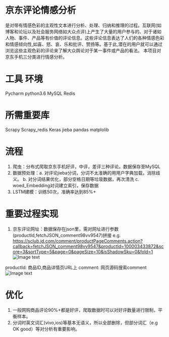 # 京东评论情感分析
是对带有情感色彩的主观性文本进行分析、处理、归纳和推理的过程。互联网(如博客和论坛以及社会服务网络如大众点评)上产生了大量的用户参与的、对于诸如人物、事件、产品等有价值的评论信息。这些评论信息表达了人们的各种情感色彩和情感倾向性,如喜、怒、哀、乐和批评、赞扬等。基于此,潜在的用户就可以通过浏览这些主观色彩的评论来了解大众舆论对于某一事件或产品的看法。
本项目对京东手机三分类进行情感分析。

# 工具 环境
Pycharm  python3.6 MySQL Redis

# 所需重要库
Scrapy Scrapy_redis Keras jieba pandas matplolib

# 流程
1. 爬虫：分布式爬取京东手机好评，中评，差评三种评论。数据保存至MySQL
2. 数据预处理：a. 对评论jieba分词，分词不太准确的用用户字典加载，消除歧义。
			  b. 对分词结果优化，部分空格日期等垃圾数据，再次清洗
			  c. woed_Embedding对词建立索引，保存数据
3. LSTM建模：训练50次，准确率达到85%+

# 重要过程实现
1. 京东评论网址：数据保存在json里，需对网址进行参数(productId,fetchJSON_comment98vv9547)拼接
e.g. https://sclub.jd.com/comment/productPageComments.action?callback=fetchJSON_comment98vv9547&productId=100003433872&score=3&sortType=5&page=0&pageSize=10&isShadowSku=0&fold=1
![Image text](https://github.com/fenghuoxiguozu/Sentiment_analysis/img/url1.png)

productId: 商品ID,商品详情页URL上
comment: 网页源码搜索comment 
![Image text](https://github.com/fenghuoxiguozu/Sentiment_analysis/img/url2.png)

# 优化
1. 一般网购商品评论90%+都是好评，爬取数据时可以对好评数量进行限制，平衡样本。
2. 分词时英文词汇(vivo,ios)等基本无语义，所以全部删除，但部分词汇（e.g OK good）等对分析有重要影响。

